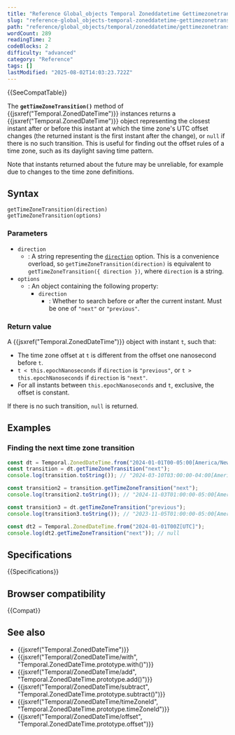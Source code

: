 ```yaml
---
title: "Reference Global_objects Temporal Zoneddatetime Gettimezonetransition"
slug: "reference-global_objects-temporal-zoneddatetime-gettimezonetransition"
path: "reference/global_objects/temporal/zoneddatetime/gettimezonetransition/index.md"
wordCount: 289
readingTime: 2
codeBlocks: 2
difficulty: "advanced"
category: "Reference"
tags: []
lastModified: "2025-08-02T14:03:23.722Z"
---
```



{{SeeCompatTable}}

The **`getTimeZoneTransition()`** method of {{jsxref("Temporal.ZonedDateTime")}} instances returns a {{jsxref("Temporal.ZonedDateTime")}} object representing the closest instant after or before this instant at which the time zone's UTC offset changes (the returned instant is the first instant after the change), or `null` if there is no such transition. This is useful for finding out the offset rules of a time zone, such as its daylight saving time pattern.

Note that instants returned about the future may be unreliable, for example due to changes to the time zone definitions.

## Syntax

```js-nolint
getTimeZoneTransition(direction)
getTimeZoneTransition(options)
```

### Parameters

- `direction`
  - : A string representing the [`direction`](#direction_2) option. This is a convenience overload, so `getTimeZoneTransition(direction)` is equivalent to `getTimeZoneTransition({ direction })`, where `direction` is a string.
- `options`
  - : An object containing the following property:
    - `direction`
      - : Whether to search before or after the current instant. Must be one of `"next"` or `"previous"`.

### Return value

A {{jsxref("Temporal.ZonedDateTime")}} object with instant `t`, such that:

- The time zone offset at `t` is different from the offset one nanosecond before `t`.
- `t < this.epochNanoseconds` if `direction` is `"previous"`, or `t > this.epochNanoseconds` if `direction` is `"next"`.
- For all instants between `this.epochNanoseconds` and `t`, exclusive, the offset is constant.

If there is no such transition, `null` is returned.

## Examples

### Finding the next time zone transition

```js
const dt = Temporal.ZonedDateTime.from("2024-01-01T00-05:00[America/New_York]");
const transition = dt.getTimeZoneTransition("next");
console.log(transition.toString()); // "2024-03-10T03:00:00-04:00[America/New_York]"

const transition2 = transition.getTimeZoneTransition("next");
console.log(transition2.toString()); // "2024-11-03T01:00:00-05:00[America/New_York]"

const transition3 = dt.getTimeZoneTransition("previous");
console.log(transition3.toString()); // "2023-11-05T01:00:00-05:00[America/New_York]"

const dt2 = Temporal.ZonedDateTime.from("2024-01-01T00Z[UTC]");
console.log(dt2.getTimeZoneTransition("next")); // null
```

## Specifications

{{Specifications}}

## Browser compatibility

{{Compat}}

## See also

- {{jsxref("Temporal.ZonedDateTime")}}
- {{jsxref("Temporal/ZonedDateTime/with", "Temporal.ZonedDateTime.prototype.with()")}}
- {{jsxref("Temporal/ZonedDateTime/add", "Temporal.ZonedDateTime.prototype.add()")}}
- {{jsxref("Temporal/ZonedDateTime/subtract", "Temporal.ZonedDateTime.prototype.subtract()")}}
- {{jsxref("Temporal/ZonedDateTime/timeZoneId", "Temporal.ZonedDateTime.prototype.timeZoneId")}}
- {{jsxref("Temporal/ZonedDateTime/offset", "Temporal.ZonedDateTime.prototype.offset")}}
